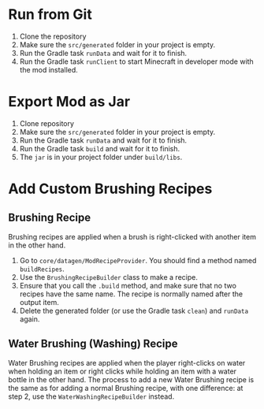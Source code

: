 # Run from Git

1. Clone the repository
2. Make sure the `src/generated` folder in your project is empty.
3. Run the Gradle task `runData` and wait for it to finish.
4. Run the Gradle task `runClient` to start Minecraft in developer mode with the mod installed.

# Export Mod as Jar

1. Clone repository
2. Make sure the `src/generated` folder in your project is empty.
3. Run the Gradle task `runData` and wait for it to finish.
3. Run the Gradle task `build` and wait for it to finish.
5. The `jar` is in your project folder under `build/libs`.

# Add Custom Brushing Recipes
## Brushing Recipe
Brushing recipes are applied when a brush is right-clicked with another item in the other hand.
1. Go to `core/datagen/ModRecipeProvider`. You should find a method named `buildRecipes`.
2. Use the `BrushingRecipeBuilder` class to make a recipe.
3. Ensure that you call the `.build` method, and make sure that no two recipes have the same name. The recipe is normally named after the output item.
4. Delete the generated folder (or use the Gradle task `clean`) and `runData` again.

## Water Brushing (Washing) Recipe
Water Brushing recipes are applied when the player right-clicks on water when holding an item or right clicks while holding an item with a water bottle in the other hand.
The process to add a new Water Brushing recipe is the same as for adding a normal Brushing recipe, with one difference: at step 2, use the `WaterWashingRecipeBuilder` instead.

